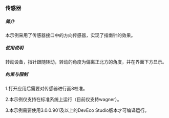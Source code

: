 ### 传感器

##### 简介

本示例采用了传感器接口中的方向传感器，实现了指南针的效果。

##### 使用说明

转动设备，指针跟随转动，转动的角度为偏离正北方的角度，并在界面下方显示。

##### 约束与限制

1.打开应用后需要对传感器进行画8校准。

2.本示例仅支持在标准系统上运行（目前仅支持wagner）。

3.本示例需要使用3.0.0.901及以上的DevEco Studio版本才可编译运行。